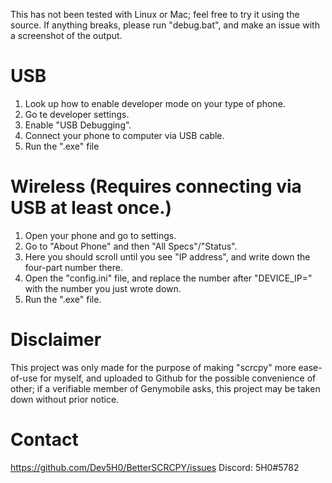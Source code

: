 This has not been tested with Linux or Mac; feel free to try it using the source.
If anything breaks, please run "debug.bat", and make an issue with a screenshot of the output.


# USB
1. Look up how to enable developer mode on your type of phone.
2. Go te developer settings.
3. Enable "USB Debugging".
4. Connect your phone to computer via USB cable.
5. Run the ".exe" file

# Wireless (Requires connecting via USB at least once.)
1. Open your phone and go to settings.
2. Go to "About Phone" and then "All Specs"/"Status".
3. Here you should scroll until you see "IP address", and write down the four-part number there.
4. Open the "config.ini" file, and replace the number after "DEVICE_IP=" with the number you just wrote down.
5. Run the ".exe" file.


# Disclaimer
This project was only made for the purpose of making "scrcpy" more ease-of-use for myself, and uploaded to Github for the possible convenience of other; if a verifiable member of Genymobile asks, this project may be taken down without prior notice. 

# Contact
https://github.com/Dev5H0/BetterSCRCPY/issues
Discord: 5H0#5782
